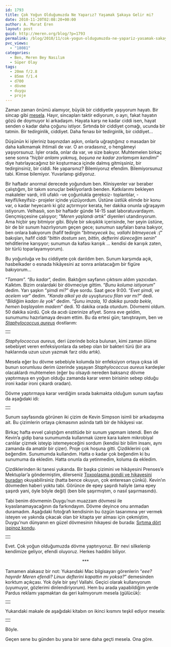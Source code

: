 ```yaml
---
id: 1793
title: Çok Yoğun Olduğumuzda Ne Yaparız? Yaşamak Şakaya Gelir mi?
date: 2010-11-20T02:08:20+00:00
author: A. Murat Eren
layout: post
guid: http://meren.org/blog/?p=1793
permalink: /blog/2010/11/cok-yogun-oldugumuzda-ne-yapariz-yasamak-sakaya-gelir-mi/
pvc_views:
  - "18081"
categories:
  - Ben, Meren Bey Nasılım
  - Süper Olay
tags:
  - 20mm f/2.8
  - 85mm f/1.4
  - d700
  - dövme
  - duygu
  - proje
---
```

Zaman zaman önümü alamıyor, büyük bir ciddiyetle yaşıyorum hayatı. Bir sincap gibi [mesela](http://www.youtube.com/watch?v=uXQkuxQBsPA). Hayır, sincapları taktir ediyorum, o ayrı, fakat hayatın gözü de doymuyor ki arkadaşım. Hayata karşı ne kadar ciddi isen, hayat senden o kadar daha çoğunu istiyor. Sırtında bir ciddiyet çomağı, ucunda bir tatmin. Bir tedirginlik, ciddiyet. Daha fenası bir tedirginlik, bir ciddiyet&#8230;

Düşünün ki işleriniz başınızdan aşkın, onlarla uğraştığınız o masadan bir daha kalkmamak ihtimali de var. O an oradasınız, o hengâmeyi yaşıyorsunuz. İşler orada, onlar da var, ve size bakıyor. Muhtemelen birkaç sene sonra &#8220;_hiçbir anlamı yokmuş, boşuna ne kadar zorlamışım kendimi_&#8221; diye hatırlayacağınız bir koşturmaca içinde dalmış gitmişsiniz, bir tedirginsiniz, bir ciddi. Ne yaparsınız? Bilemiyoruz efendim. Bilemiyorsunuz tabi. Kimse bilemiyor. Yuvarlanıp gidiyoruz.

Bir haftadır anormal derecede yoğundum ben. Klinisyenler var beraber çalıştığım, bir takım sonuçlar bekliyorlardı benden. Katkılarımı bekleyen makaleler vardı, irili ufaklı -ve çoğunlukla gereksiz- toplantılar, -keyifli/keyifsiz- projeler içinde yüzüyordum. Üstüne üstlük elimde bir konu var, o kadar heyecanlı ki göz açtırmıyor kerata, her dakika onunla uğraşayım istiyorum. Velhasılı, son bir haftadır günde 14-15 saat laboratuvardayım. Gençmişçesine çalışıyor; &#8220;_Meren yaşlandı artık_&#8221; diyenleri utandırıyorum. Ama hiçbir şey bitmiyor gibi. Böyle bir sıkışıklık içerisinde, her şeyin üstüne, bir de bir sunum hazırlıyorum geçen gece; sunumun sayfaları bana bakıyor, ben onlara bakıyorum (hafif tedirgin &#8220;_bitmeyecek bu, vallahi bitmeyecek :(_&#8221; bakışları, hafif ciddi &#8220;_bittin dostum sen, bittin, defterini düreceğim senin_&#8221; tehditlerine karışıyor; sunumun da kafası karışık &#8230; kendisi de karışık zaten, bir türlü toparlayamıyorum).

Bu yoğunluğa ve bu ciddiyete çok darıldım ben. Sunum karşımda açık, hasbelkader o esnada hikâyesini az sonra anlatacağım bir figüre bakıyorum&#8230;

&#8220;_Tamam&#8221;. &#8220;Bu kadar_&#8220;, dedim. Baktığım sayfanın çıktısını aldım yazıcıdan. Kalktım. Bizim oralardaki bir dövmeciye gittim. &#8220;_Bunu koluma istiyorum_&#8221; dedim. Yarı şaşkın &#8220;_şimdi mi?_&#8221; diye sordu. Saat gece 9:00. &#8220;_Evet şimdi, ve acelem var_&#8221; dedim. &#8220;_Kanda alkol ya da uyuşturucu filan var mı?_&#8221; dedi. &#8220;_Bildiğim kadarı ile yok_&#8221; dedim. &#8220;_Şunu imzala, 10 dakika şurada bekle, hemen başlayalım madem_&#8221; dedi. 10 dakika orada oturdum. Dövmemi oldum. 50 dakika sürdü. Çok da acıdı üzerinize afiyet. Sonra eve geldim, sunumumu hazırlamaya devam ettim. Bu da ertesi gün; tanıştırayım, ben ve [_Staphylococcus aureus_](http://en.wikipedia.org/wiki/Staphylococcus_aureus) dostlarım:

<table width="100%" border="0">
  <tr>
    <td align="center">
      <img alt="" src="{{ site.baseurl }}/images/cok-yogun-oldugumuzda-ne-yapariz-yasamak-sakaya-gelir-mi-meren-tattoo-4.jpg" border="0" />
    </td>
  </tr>
</table>

_Staphylococcus aureus,_ deri üzerinde bolca bulunan, kimi zaman ölüme sebebiyet veren enfeksiyonlara da sebep olan bir bakteri türü (bir ara haklarında uzun uzun yazmak farz oldu artık).

Mesela eğer bu dövme sebebiyle kolumda bir enfeksiyon ortaya çıksa idi bunun sorumlusu derim üzerinde yaşayan _Staphylococcus aureus_ kardeşler olacaklardı muhtemelen (eğer bu olsaydı nereden baksanız dövme yaptırmaya en yoğun olduğu zamanda karar veren birisinin sebep olduğu ironi kadar ironi çıkardı oradan).

Dövme yaptırmaya karar verdiğim sırada bakmakta olduğum sunum sayfası da aşağıdaki idi:

<table width="100%" border="0">
  <tr>
    <td align="center">
      <img alt="" src="{{ site.baseurl }}/images/cok-yogun-oldugumuzda-ne-yapariz-yasamak-sakaya-gelir-mi-meren-tattoo-1.jpg" border="0" />
    </td>
  </tr>
</table>

Sunum sayfasında görünen iki çizim de Kevin Simpson isimli bir arkadaşıma ait. Bu çizimlerin ortaya çıkmasının aslında tatlı bir de hikâyesi var.

Birkaç hafta evvel çalıştığım enstitüde bir sunum yapmam istendi. Ben de Kevin&#8217;a gidip bana sunumumda kullanmak üzere kara kalem mikrobiyal canlılar çizmek isteyip istemeyeceğini sordum (kendisi bir bilim insanı, aynı zamanda da amatör bir çizer). Proje çok hoşuna gitti. Çizdiklerini çok beğendim. Sunumumda kullandım. Hatta o kadar çok beğendim ki bu sunumuma da ekledim. Hatta onunla da yetinmedim, koluma da ekledim.

Çizdiklerinden iki tanesi yukarıda. Bir başka çizimini ve hikâyesini Prenses&#8217;e Mektuplar&#8217;a göndermiştim, dilerseniz [Toxoplasma gondii ve hikayesini buradan](http://www.prensesemektuplar.com/2010/08/parazitler-aski-ugruna-olen-sicanlar-ve-biz.html) okuyabilirsiniz (hatta bence okuyun, çok enteresan çünkü). Kevin&#8217;ın dövmeden haberi yoktu tabi. Görünce de epey şaşırdı haliyle (ama epey şaşırdı yani, öyle böyle değil) (ben bile şaşırmıştım, o nasıl şaşırmasındı).

Tabi benim dövmemin Duygu&#8217;nun muazzam dövmesi ile kıyaslanamayacağının da farkındayım. Dövme deyince onu anmadan duramadım. Aşağıdaki fotoğrafı kendisinin bu özgün tasarımına yer vermek isteyen ve yakında çıkacak olan bir kitapta yer alması için çekmiştim, Duygu&#8217;nun dünyanın en güzel dövmesinin hikayesi de burada: [Sırtıma dört ispinoz kondu](http://www.biyolokum.com/2009/10/sirtima-dort-ispinoz-kondu/).

<table width="100%" border="0">
  <tr>
    <td align="center">
      <img alt="" src="{{ site.baseurl }}/images/cok-yogun-oldugumuzda-ne-yapariz-yasamak-sakaya-gelir-mi-tattoo-2.jpg" border="0" />
    </td>
  </tr>
</table>

<p style="text-align: left;">
  Evet. Çok yoğun olduğumuzda dövme yaptırıyoruz. Bir nevi silkelenip kendimize geliyor, efendi oluyoruz. Herkes haddini biliyor.
</p>

<p style="text-align: center;">
  ***
</p>

Tamamen alakasız bir not: Yukarıdaki Mac bilgisayarı görenlerin &#8220;_eee? hayırdır Meren efendi? Linux defterini kapattın mı yoksa?_&#8221; demesinden korktum açıkçası. Yok öyle bir şey! Vallahi. Geçici olarak kullanıyorum (uyumuyor, gözlerimi dinlendiriyorum). Hem bu arada yapabildiğim yerde Pardus reklamı yapmaktan da geri kalmıyorum mesela (gülücük):

<table width="100%" border="0">
  <tr>
    <td align="center">
      <img alt="" src="{{ site.baseurl }}/images/cok-yogun-oldugumuzda-ne-yapariz-yasamak-sakaya-gelir-mi-03.jpg" border="0" />
    </td>
  </tr>
</table>

Yukarıdaki makale de aşağıdaki kitabın on ikinci kısmını teşkil ediyor mesela:

<table width="100%" border="0">
  <tr>
    <td align="center">
      <img alt="" src="{{ site.baseurl }}/images/cok-yogun-oldugumuzda-ne-yapariz-yasamak-sakaya-gelir-mi-01.jpg" border="0" />
    </td>
  </tr>
</table>

Böyle.

Geçen sene bu günden bu yana bir sene daha geçti mesela. Ona göre.
